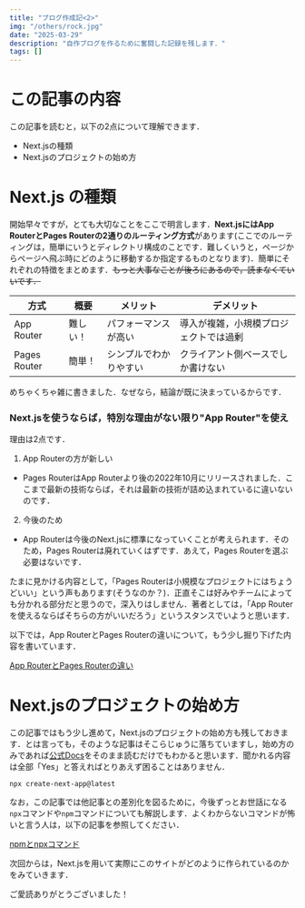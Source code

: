 ```yaml
---
title: "ブログ作成記<2>"
img: "/others/rock.jpg"
date: "2025-03-29"
description: "自作ブログを作るために奮闘した記録を残します．"
tags: []
---
```


# この記事の内容
この記事を読むと，以下の2点について理解できます．
- Next.jsの種類
- Next.jsのプロジェクトの始め方

# Next.js の種類
開始早々ですが，とても大切なことをここで明言します．**Next.jsにはApp RouterとPages Routerの2通りのルーティング方式**があります(ここでのルーティングは，簡単にいうとディレクトリ構成のことです．難しくいうと，ページからページへ飛ぶ時にどのように移動するか指定するものとなります)．簡単にそれぞれの特徴をまとめます．~~もっと大事なことが後ろにあるので，読まなくていいです．~~

|方式|概要|メリット|デメリット|
|--|--|--|--|
|App Router|難しい！|パフォーマンスが高い|導入が複雑，小規模プロジェクトでは過剰|
|Pages Router|簡単！|シンプルでわかりやすい|クライアント側ベースでしか書けない|

めちゃくちゃ雑に書きました．なぜなら，結論が既に決まっているからです．

### Next.jsを使うならば，特別な理由がない限り"App Router"を使え

理由は2点です．

1. App Routerの方が新しい
- Pages RouterはApp Routerより後の2022年10月にリリースされました．ここまで最新の技術ならば，それは最新の技術が詰め込まれているに違いないのです．
2. 今後のため
- App Routerは今後のNext.jsに標準になっていくことが考えられます．そのため，Pages Routerは廃れていくはずです．あえて，Pages Routerを選ぶ必要はないです．

たまに見かける内容として，「Pages Routerは小規模なプロジェクトにはちょうどいい」という声もあります(そうなのか？)．正直そこは好みやチームによっても分かれる部分だと思うので，深入りはしません．著者としては，「App Routerを使えるならばそちらの方がいいだろう」というスタンスでいようと思います．

以下では，App RouterとPages Routerの違いについて，もう少し掘り下げた内容を書いています．

[App RouterとPages Routerの違い](/blog/tech/_2025-03-29-makeblog2-diff)

# Next.jsのプロジェクトの始め方

この記事ではもう少し進めて，Next.jsのプロジェクトの始め方も残しておきます．とは言っても，そのような記事はそこらじゅうに落ちていますし，始め方のみであれば[公式Docs](https://nextjsjp.org/docs/app/getting-started/installation)をそのまま読むだけでもわかると思います．聞かれる内容は全部「Yes」と答えればとりあえず困ることはありません．

```terminal
npx create-next-app@latest
```

なお，この記事では他記事との差別化を図るために，今後ずっとお世話になる`npx`コマンドや`npm`コマンドについても解説します．よくわからないコマンドが怖いと言う人は，以下の記事を参照してください．

[npmとnpxコマンド](/blog/tech/_2025-03-29-makeblog2-command)

次回からは，Next.jsを用いて実際にこのサイトがどのように作られているのかをみていきます．

ご愛読ありがとうございました！